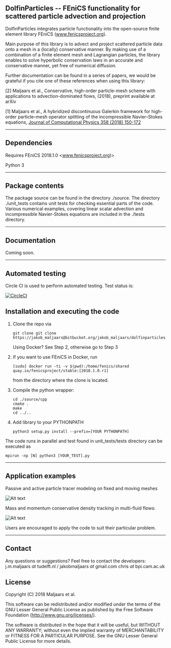 ## DolfinParticles -- FEniCS functionality for scattered particle advection and projection

DolfinParticles integrates particle functionality into the open-source finite element library
FEniCS (www.fenicsproject.org).

Main purpose of this library is to advect and project scattered particle data onto a mesh in
a (locally) conservative manner. By making use of a combination of a finite element mesh and
Lagrangian particles, the library enables to solve hyperbolic conservation laws in an accurate
and conservative manner, yet free of numerical diffusion.

Further documentation can be found in a series of papers, we would be grateful if you
cite one of these references when using this library:

[2] Maljaars et al., Conservative, high-order particle-mesh scheme with applications to
advection-dominated flows, (2018), preprint available at arXiv

[1] Maljaars et al., A hybridized discontinuous Galerkin framework for high-order particle–mesh
operator splitting of the incompressible Navier–Stokes equations, [Journal of Computational Physics 358 (2018) 150-172](https://doi.org/10.1016/j.jcp.2017.12.036)

---

## Dependencies
Requires FEniCS 2018.1.0
<www.fenicsproject.org)>

Python 3

---

## Package contents
The package source can be found in the directory ./source.
The directory ./unit_tests contains unit tests for checking essential parts of the code.
Various numerical examples, covering linear scalar advection and incompressible Navier-Stokes
equations are included in the ./tests directory.

---

## Documentation
Coming soon.

---

## Automated testing
Circle CI is used to perform automated
testing. Test status is:

[![CircleCI](https://circleci.com/bb/jakob_maljaars/dolfinparticles/tree/master.svg?style=svg)](https://circleci.com/bb/jakob_maljaars/dolfinparticles/tree/master)


## Installation and executing the code
1. Clone the repo via

    ```
    git clone git clone https://jakob_maljaars@bitbucket.org/jakob_maljaars/dolfinparticles.git
    ```
    Using Docker? See Step 2, otherwise go to Step 3
2. If you want to use FEniCS in Docker, run

    ```
    [sudo] docker run -ti -v $(pwd):/home/fenics/shared quay.io/fenicsproject/stable:[2018.1.0.r1]
    ```

    from the directory where the clone is located.

3. Compile the python wrapper:

    ```
    cd ./source/cpp
    cmake .
    make
    cd ../..
    ```

4. Add library to your PYTHONPATH

    ```
    python3 setup.py install --prefix=[YOUR PYTHONPATH]
    ```

The code runs in parallel and test found in unit_tests/tests directory can be executed as

```
mpirun -np [N] python3 [YOUR_TEST].py
```

---

## Application examples
Passive and active particle tracer modeling on fixed and moving meshes

![Alt text](https://bitbucket.org/jakob_maljaars/dolfinparticles/raw/09207324fcc39dbad388cb3c1893b2dbe95c43e5/figs/moving_mesh.png)

Mass and momentum conservative density tracking in multi-fluid flows:

![Alt text](https://bitbucket.org/jakob_maljaars/dolfinparticles/raw/09207324fcc39dbad388cb3c1893b2dbe95c43e5/figs/lock_exchange.png)

Users are encouraged to apply the code to suit their particular problem.

---

## Contact
Any questions or suggestions? Feel free to contact the developers:
j.m.maljaars _at_ tudelft.nl / jakobmaljaars _at_ gmail.com
chris _at_ bpi.cam.ac.uk

## License
Copyright (C) 2018 Maljaars et al.

This software can be redistributed and/or modified under the terms of the GNU Lesser General Public License as published by the Free Software Foundation (<http://www.gnu.org/licenses/>).

The software is distributed in the hope that it will be useful, but WITHOUT ANY WARRANTY; without even the implied warranty of MERCHANTABILITY or FITNESS FOR A PARTICULAR PURPOSE. See the GNU Lesser General Public License for more details.